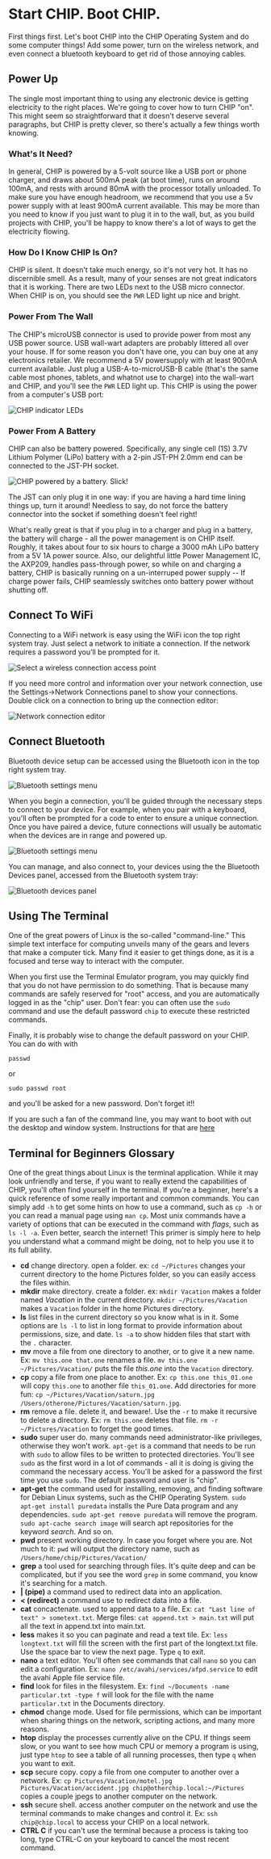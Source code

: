 # Start CHIP. Boot CHIP.
First things first. Let's boot CHIP into the CHIP Operating System and do some computer things! Add some power, turn on the wireless network, and even connect a bluetooth keyboard to get rid of those annoying cables.

## Power Up
The single most important thing to using any electronic device is getting electricity to the right places. We're going to cover how to turn CHIP "on". This might seem so straightforward that it doesn't deserve several paragraphs, but CHIP is pretty clever, so there's actually a few things worth knowing.

### What's It Need?
In general, CHIP is powered by a 5-volt source like a USB port or phone charger, and draws about 500mA peak (at boot time), runs on around 100mA, and rests with around 80mA with the processor totally unloaded. To make sure you have enough headroom, we recommend that you use a 5v power supply with at least 900mA current available. This may be more than you need to know if you just want to plug it in to the wall, but, as you build projects with CHIP, you'll be happy to know there's a lot of ways to get the electricity flowing.

### How Do I Know CHIP Is On?
CHIP is silent. It doesn't take much energy, so it's not very hot. It has no discernible smell. As a result, many of your senses are not great indicators that it is working. There are two LEDs next to the USB micro connector. When CHIP is on, you should see the `PWR` LED light up nice and bright.

### Power From The Wall
The CHIP's microUSB connector is used to provide power from most any USB power source. USB wall-wart adapters are probably littered all over your house. If for some reason you don't have one, you can buy one at any electronics retailer. We recommend a 5V powersupply with at least 900mA current available. Just plug a USB-A-to-microUSB-B cable (that's the same cable most phones, tablets, and whatnot use to charge) into the wall-wart and CHIP, and you'll see the `PWR` LED light up. This CHIP is using the power from a computer's USB port:

![CHIP indicator LEDs](images/chip_ledon.jpg)

### Power From A Battery
CHIP can also be battery powered. Specifically, any single cell (1S) 3.7V Lithium Polymer (LiPo) battery with a 2-pin JST-PH 2.0mm end can be connected to the JST-PH socket.

![CHIP powered by a battery. Slick!](images/chip_battery.jpg)

The JST can only plug it in one way: if you are having a hard time lining things up, turn it around! Needless to say, do not force the battery connector into the socket if something doesn't feel right!

What's really great is that if you plug in to a charger and plug in a battery, the battery will charge - all the power management is on CHIP itself. Roughly, it takes about four to six hours to charge a 3000 mAh LiPo battery from a 5V 1A power source. Also, our delightful little Power Management IC, the AXP209, handles pass-through power, so while on and charging a battery, CHIP is basically running on a un-interruped power supply -- If charge power fails, CHIP seamlessly switches onto battery power without shutting off.

## Connect To WiFi
Connecting to a WiFi network is easy using the WiFi icon the top right system tray. Just select a network to initiate a connection.  If the network requires a password you’ll be prompted for it.

![Select a wireless connection access point](images/screen_wifisettings.jpg)

If you need more control and information over your network connection, use the Settings->Network Connections panel to show your connections. Double click on a connection to bring up the connection editor:

![Network connection editor](images/screen_networksettings.jpg)

## Connect Bluetooth
Bluetooth device setup can be accessed using the Bluetooth icon in the top right system tray.

![Bluetooth settings menu](images/screen_btsettings.jpg)

When you begin a connection, you'll be guided through the necessary steps to connect to your device. For example, when you pair with a keyboard, you'll often be prompted for a code to enter to ensure a unique connection. Once you have paired a device, future connections will usually be automatic when the devices are in range and powered up.

![Bluetooth settings menu](images/screen_btsetup01.jpg)

You can manage, and also connect to, your devices using the the Bluetooth Devices panel, accessed from the Bluetooth system tray:

![Bluetooth devices panel](images/screen_btdevices.jpg)

## Using The Terminal

One of the great powers of Linux is the so-called "command-line." This simple text interface for computing unveils many of the gears and levers that make a computer tick. Many find it easier to get things done, as it is a focused and terse way to interact with the computer.

When you first use the Terminal Emulator program, you may quickly find that you do not have permission to do something. That is because many commands are safely reserved for "root" access, and you are automatically logged in as the "chip" user. Don't fear: you can often use the `sudo` command and use the default password `chip` to execute these restricted commands.

Finally, it is probably wise to change the default password on your CHIP. You can do with with
```shell
passwd
```
or
```shell
sudo passwd root
```
and you'll be asked for a new password. Don't forget it!!

If you are such a fan of the command line, you may want to boot with out the desktop and window system. Instructions for that are [here](#boot-into-console)

## Terminal for Beginners Glossary
One of the great things about Linux is the terminal application. 
While it may look unfriendly and terse, if you want to really extend the capabilities of CHIP, you'll often find yourself in the terminal. 
If you're a beginner, here's a quick reference of some really important and common commands. You can simply add `-h` to get some hints on how to use a command, such as `cp -h` or you can read a manual page using `man cp`. Most unix commands have a variety of options that can be executed in the command with *flags*, such as `ls -l -a`. Even better, search the internet! This primer is simply here to help you understand what a command might be doing, not to help you use it to its full ability.

* **cd** change directory. open a folder. ex: `cd ~/Pictures` changes your current directory to the home Pictures folder, so you can easily access the files within.
* **mkdir** make directory. create a folder. ex: `mkdir Vacation` makes a folder named *Vacation* in the current directory. `mkdir ~/Pictures/Vacation` makes a `Vacation` folder in the home Pictures directory.
* **ls** list files in the current directory so you know what is in it. Some options are `ls -l` to list in long format to provide information about permissions, size, and date. `ls -a` to show hidden files that start with the `.` character.
* **mv** move a file from one directory to another, or to give it a new name. Ex: `mv this.one that.one` renames a file. `mv this.one ~/Pictures/Vacation/` puts the file *this.one* into the `Vacation` directory.
* **cp** copy a file from one place to another. Ex: `cp this.one this_01.one` will copy `this.one` to another file `this_01.one`. Add directories for more fun: `cp ~/Pictures/Vacation/saturn.jpg /Users/otherone/Pictures/Vacation/saturn.jpg`. 
* **rm** remove a file. delete it, and beware!. Use the `-r` to make it recursive to delete a directory. Ex: `rm this.one` deletes that file. `rm -r ~/Pictures/Vacation` to forget the good times.
* **sudo** super user do. many commands need administrator-like privileges, otherwise they won't work. `apt-get` is a command that needs to be run with `sudo` to allow files to be written to protected directories. You'll see `sudo` as the first word in a lot of commands - all it is doing is giving the command the necessary access. You'll be asked for a password the first time you use `sudo`. The default password and user is "chip".
* **apt-get** the command used for installing, removing, and finding software for Debian Linux systems, such as the CHIP Operating System. `sudo apt-get install puredata` installs the Pure Data program and any dependencies. `sudo apt-get remove puredata` will remove the program. `sudo apt-cache search image` will search apt repositories for the keyword *search*. And so on.
* **pwd** present working directory. In case you forget where you are. Not much to it: `pwd` will output the directory name, such as `/Users/home/chip/Pictures/Vacation/`
* **grep** a tool used for searching through files. It's quite deep and can be complicated, but if you see the word `grep` in some command, you know it's searching for a match.
* **| (pipe)**  a command used to redirect data into an application.
* **< (redirect)** a command use to redirect data into a file.
* **cat** concactenate. used to append data to a file. Ex: `cat "Last line of text" > sometext.txt`. Merge files: `cat append.txt > main.txt` will put all the text in append.txt into main.txt.
* **less** makes it so you can paginate and read a text tile. Ex: `less longtext.txt` will fill the screen with the first part of the longtext.txt file. Use the space bar to view the next page. Type `q` to exit.
* **nano** a text editor. You'll often see commands that call `nano` so you can edit a configuration. Ex: `nano /etc/avahi/services/afpd.service` to edit the avahi Apple file service file.
* **find** look for files in the filesystem. Ex: `find ~/Documents -name particular.txt -type f` will look for the file with the name `particular.txt` in the Documents directory.
* **chmod** change mode. Used for file permissions, which can be important when sharing things on the network, scripting actions, and many more reasons. 
* **htop** display the processes currently alive on the CPU. If things seem slow, or you want to see how much CPU or memory a program is using, just type `htop` to see a table of all running processes, then type `q` when you want to exit.
* **scp** secure copy. copy a file from one computer to another over a network. Ex: `cp Pictures/Vacation/motel.jpg Pictures/Vacation/accident.jpg chip@otherchip.local:~/Pictures` copies a couple jpegs to another computer on the network.
* **ssh** secure shell. access another computer on the network and use the terminal commands to make changes and control it. Ex: `ssh chip@chip.local` to access your CHIP on a local network.
* **CTRL C** if you can't use the terminal because a process is taking too long, type CTRL-C on your keyboard to cancel the most recent command.
